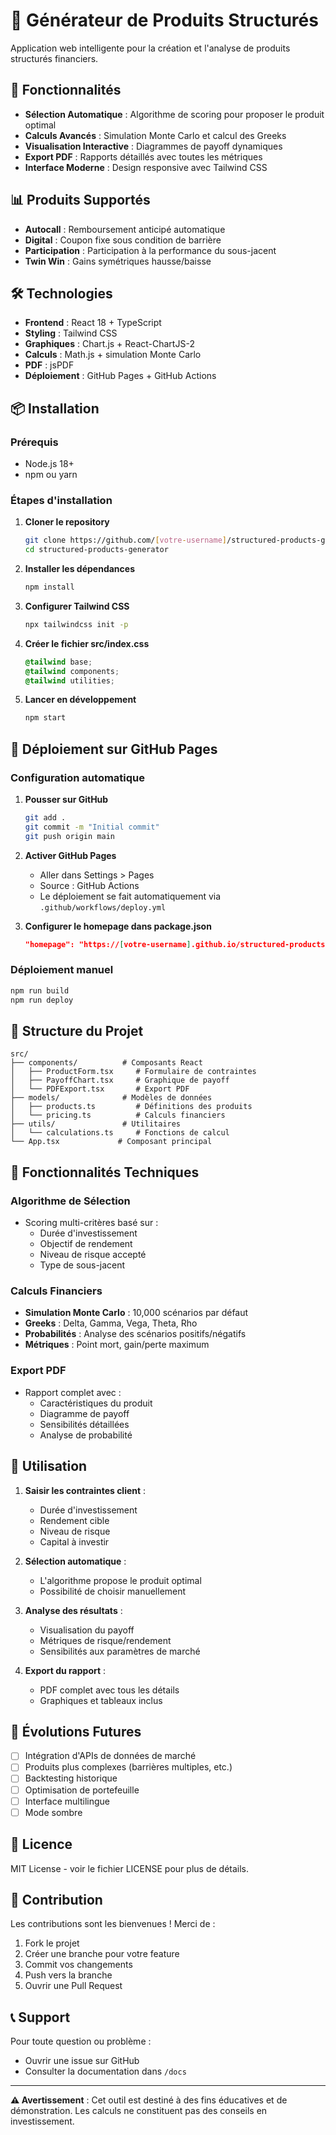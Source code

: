 # 🏦 Générateur de Produits Structurés

Application web intelligente pour la création et l'analyse de produits structurés financiers.

## 🚀 Fonctionnalités

- **Sélection Automatique** : Algorithme de scoring pour proposer le produit optimal
- **Calculs Avancés** : Simulation Monte Carlo et calcul des Greeks
- **Visualisation Interactive** : Diagrammes de payoff dynamiques
- **Export PDF** : Rapports détaillés avec toutes les métriques
- **Interface Moderne** : Design responsive avec Tailwind CSS

## 📊 Produits Supportés

- **Autocall** : Remboursement anticipé automatique
- **Digital** : Coupon fixe sous condition de barrière
- **Participation** : Participation à la performance du sous-jacent
- **Twin Win** : Gains symétriques hausse/baisse

## 🛠️ Technologies

- **Frontend** : React 18 + TypeScript
- **Styling** : Tailwind CSS
- **Graphiques** : Chart.js + React-ChartJS-2
- **Calculs** : Math.js + simulation Monte Carlo
- **PDF** : jsPDF
- **Déploiement** : GitHub Pages + GitHub Actions

## 📦 Installation

### Prérequis
- Node.js 18+
- npm ou yarn

### Étapes d'installation

1. **Cloner le repository**
   ```bash
   git clone https://github.com/[votre-username]/structured-products-generator.git
   cd structured-products-generator
   ```

2. **Installer les dépendances**
   ```bash
   npm install
   ```

3. **Configurer Tailwind CSS**
   ```bash
   npx tailwindcss init -p
   ```

4. **Créer le fichier src/index.css**
   ```css
   @tailwind base;
   @tailwind components;
   @tailwind utilities;
   ```

5. **Lancer en développement**
   ```bash
   npm start
   ```

## 🚀 Déploiement sur GitHub Pages

### Configuration automatique

1. **Pousser sur GitHub**
   ```bash
   git add .
   git commit -m "Initial commit"
   git push origin main
   ```

2. **Activer GitHub Pages**
   - Aller dans Settings > Pages
   - Source : GitHub Actions
   - Le déploiement se fait automatiquement via `.github/workflows/deploy.yml`

3. **Configurer le homepage dans package.json**
   ```json
   "homepage": "https://[votre-username].github.io/structured-products-generator"
   ```

### Déploiement manuel
```bash
npm run build
npm run deploy
```

## 📁 Structure du Projet

```
src/
├── components/          # Composants React
│   ├── ProductForm.tsx     # Formulaire de contraintes
│   ├── PayoffChart.tsx     # Graphique de payoff
│   └── PDFExport.tsx       # Export PDF
├── models/              # Modèles de données
│   ├── products.ts         # Définitions des produits
│   └── pricing.ts          # Calculs financiers
├── utils/               # Utilitaires
│   └── calculations.ts     # Fonctions de calcul
└── App.tsx             # Composant principal
```

## 🔧 Fonctionnalités Techniques

### Algorithme de Sélection
- Scoring multi-critères basé sur :
  - Durée d'investissement
  - Objectif de rendement
  - Niveau de risque accepté
  - Type de sous-jacent

### Calculs Financiers
- **Simulation Monte Carlo** : 10,000 scénarios par défaut
- **Greeks** : Delta, Gamma, Vega, Theta, Rho
- **Probabilités** : Analyse des scénarios positifs/négatifs
- **Métriques** : Point mort, gain/perte maximum

### Export PDF
- Rapport complet avec :
  - Caractéristiques du produit
  - Diagramme de payoff
  - Sensibilités détaillées
  - Analyse de probabilité

## 🎯 Utilisation

1. **Saisir les contraintes client** :
   - Durée d'investissement
   - Rendement cible
   - Niveau de risque
   - Capital à investir

2. **Sélection automatique** :
   - L'algorithme propose le produit optimal
   - Possibilité de choisir manuellement

3. **Analyse des résultats** :
   - Visualisation du payoff
   - Métriques de risque/rendement
   - Sensibilités aux paramètres de marché

4. **Export du rapport** :
   - PDF complet avec tous les détails
   - Graphiques et tableaux inclus

## 🔮 Évolutions Futures

- [ ] Intégration d'APIs de données de marché
- [ ] Produits plus complexes (barrières multiples, etc.)
- [ ] Backtesting historique
- [ ] Optimisation de portefeuille
- [ ] Interface multilingue
- [ ] Mode sombre

## 📝 Licence

MIT License - voir le fichier LICENSE pour plus de détails.

## 🤝 Contribution

Les contributions sont les bienvenues ! Merci de :
1. Fork le projet
2. Créer une branche pour votre feature
3. Commit vos changements
4. Push vers la branche
5. Ouvrir une Pull Request

## 📞 Support

Pour toute question ou problème :
- Ouvrir une issue sur GitHub
- Consulter la documentation dans `/docs`

---

**⚠️ Avertissement** : Cet outil est destiné à des fins éducatives et de démonstration. Les calculs ne constituent pas des conseils en investissement.
